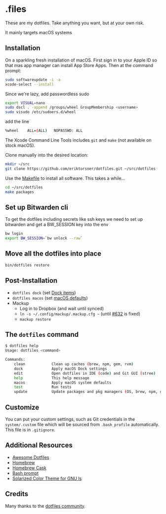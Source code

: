 # .files

These are my dotfiles. Take anything you want, but at your own risk.

It mainly targets macOS systems


## Installation

On a sparkling fresh installation of macOS. First sign in to your Apple ID so that mas app manager can install App Store Apps. Then at the command prompt:

```bash
sudo softwareupdate -i -a
xcode-select --install
```

Since we're lazy, add passwordless sudo

```bash
export VISUAL=nano
sudo dscl . -append /groups/wheel GroupMembership <username>
sudo visudo /etc/sudoers.d/wheel
```

add the line 

```bash
%wheel    ALL=(ALL)   NOPASSWD: ALL
```

The Xcode Command Line Tools includes `git` and `make` (not available on stock macOS).

Clone manually into the desired location:

```bash
mkdir ~/src
git clone https://github.com/eriktorsner/dotfiles.git ~/src/dotfiles
```

Use the [Makefile](./Makefile) to install all software. This takes a while...

```bash
cd ~/src/dotfiles
make packages
```

## Set up Bitwarden cli

To get the dotfiles including secrets like ssh keys we need to set up bitwarden and get a BW_SESSION key into the env

```bash
bw login
export BW_SESSION=`bw unlock --raw`
```

## Move all the dotfiles into place

```bash
bin/dotfiles restore
```



## Post-Installation

- `dotfiles dock` (set [Dock items](./macos/dock.sh))
- `dotfiles macos` (set [macOS defaults](./macos/defaults.sh))
- Mackup
  - Log in to Dropbox (and wait until synced)
  - `ln -s ~/.config/mackup/.mackup.cfg ~` (until [#632](https://github.com/lra/mackup/pull/632) is fixed)
  - `mackup restore`

## The `dotfiles` command

```bash
$ dotfiles help
Usage: dotfiles <command>

Commands:
    clean            Clean up caches (brew, npm, gem, rvm)
    dock             Apply macOS Dock settings
    edit             Open dotfiles in IDE (code) and Git GUI (stree)
    help             This help message
    macos            Apply macOS system defaults
    test             Run tests
    update           Update packages and pkg managers (OS, brew, npm, gem)
```

## Customize

You can put your custom settings, such as Git credentials in the `system/.custom` file which will be sourced from
`.bash_profile` automatically. This file is in `.gitignore`.


## Additional Resources

- [Awesome Dotfiles](https://github.com/webpro/awesome-dotfiles)
- [Homebrew](https://brew.sh)
- [Homebrew Cask](https://github.com/Homebrew/homebrew-cask)
- [Bash prompt](https://wiki.archlinux.org/index.php/Color_Bash_Prompt)
- [Solarized Color Theme for GNU ls](https://github.com/seebi/dircolors-solarized)

## Credits

Many thanks to the [dotfiles community](https://dotfiles.github.io).

